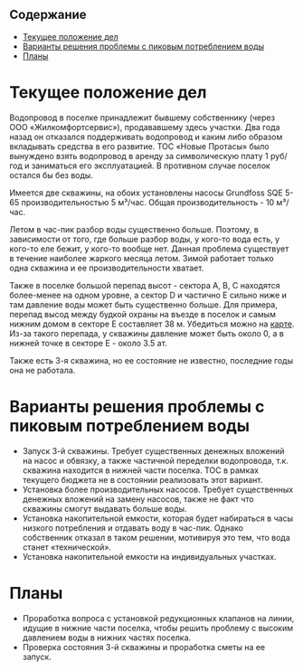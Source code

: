 ## Содержание
<!-- TOC START min:1 max:3 link:true asterisk:false update:true -->
  - [Текущее положение дел](#текущее-положение-дел)
  - [Варианты решения проблемы с пиковым потреблением воды](#варианты-решения-проблемы-с-пиковым-потреблением-воды)
  - [Планы](#планы)
<!-- TOC END -->

# Текущее положение дел
Водопровод в поселке принадлежит бывшему собственнику (через ООО «Жилкомфортсервис»),  продававшему здесь участки. Два года назад он отказался поддерживать водопровод и каким либо образом вкладывать средства в его развитие. ТОС «Новые Протасы» было вынуждено взять водопровод в аренду за символическую плату 1 руб/год и заниматься его эксплуатацией. В противном случае поселок остался бы без воды.

Имеется две скважины, на обоих установлены насосы Grundfoss SQE 5-65 производительностью 5 м³/час. Общая производительность - 10 м³/час.

Летом в час-пик разбор воды существенно больше. Поэтому, в зависимости от того, где больше разбор воды, у кого-то вода есть, у кого-то еле бежит, у кого-то вообще нет. Данная проблема существует в течение наиболее жаркого месяца летом. Зимой работает только одна скважина и ее производительности хватает.

Также в поселке большой перепад высот - сектора A, B, C находятся более-менее на одном уровне, а сектор D и частично E сильно ниже и там давление воды может быть существенно больше. Для примера, перепад высод между будкой охраны на въезде в поселок и самым нижним домом в секторе E составляет 38 м. Убедиться можно на [карте](http://www.vhfdx.ru/karta-vyisot). Из-за такого перепада, у скважины давление может быть около 0, а в нижней точке в секторе E - около 3.5 ат.

Также есть 3-я скважина, но ее состояние не известно, последние годы она не работала.

# Варианты решения проблемы с пиковым потреблением воды
* Запуск 3-й скважины. Требует существенных денежных вложений на насос и обвязку, а также частичной переделки водопровода, т.к. скважина находится в нижней части поселка. ТОС в рамках текущего бюджета не в состоянии реализовать этот вариант.
* Установка более производительных насосов. Требует существенных денежных вложений на замену насосов, также не факт что скважины смогут выдавать больше воды.
* Установка накопительной емкости, которая будет набираться в часы низкого потребления и отдавать воду в час-пик. Однако собственник отказал в таком решении, мотивируя это тем, что вода станет «технической».
* Установка накопительной емкости на индивидуальных участках.

# Планы
* Проработка вопроса с установкой редукционных клапанов на линии, идущие в нижние части поселка, чтобы решить проблему с высоким давлением воды в нижних частях поселка.
* Проверка состояния 3-й скважины и проработка сметы на ее запуск.
